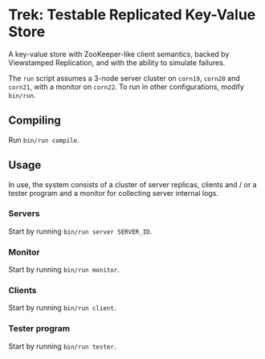 # Trek: Testable Replicated Key-Value Store

A key-value store with ZooKeeper-like client semantics, backed by Viewstamped Replication, and with the ability to simulate failures.

The `run` script assumes a 3-node server cluster on `corn19`, `corn20` and `corn21`, with a monitor on `corn22`. To run in other configurations, modify `bin/run`.

## Compiling
Run `bin/run compile`.

## Usage
In use, the system consists of a cluster of server replicas, clients and / or a tester program and a monitor for collecting server internal logs.

### Servers
Start by running `bin/run server SERVER_ID`.

### Monitor
Start by running `bin/run monitor`.

### Clients
Start by running `bin/run client`.

### Tester program
Start by running `bin/run tester`.
